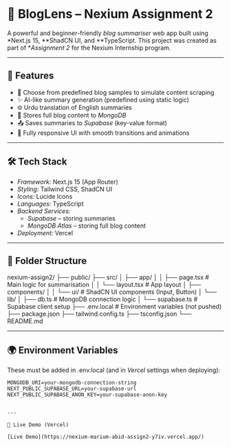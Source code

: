 # 📰 BlogLens – Nexium Assignment 2

A powerful and beginner-friendly *blog summariser* web app built using *Next.js 15, **ShadCN UI, and **TypeScript. This project was created as part of **Assignment 2* for the Nexium Internship program.

---

## 🚀 Features

- 🧠 Choose from predefined blog samples to simulate content scraping
- ✨ AI-like summary generation (predefined using static logic)
- 🌐 Urdu translation of English summaries
- 💾 Stores full blog content to *MongoDB*
- 📤 Saves summaries to *Supabase* (key-value format)
- 📱 Fully responsive UI with smooth transitions and animations

---

## 🛠️ Tech Stack

- *Framework:* Next.js 15 (App Router)
- *Styling:* Tailwind CSS, ShadCN UI
- *Icons:* Lucide Icons
- *Languages:* TypeScript
- *Backend Services:*
  - *Supabase* – storing summaries
  - *MongoDB Atlas* – storing full blog content
- *Deployment:* Vercel

---

## 📂 Folder Structure

nexium-assign2/ ├── public/ ├── src/ │   ├── app/ │   │   ├── page.tsx         # Main logic for summarisation │   │   └── layout.tsx       # App layout │   ├── components/ │   │   └── ui/              # ShadCN UI components (Input, Button) │   └── lib/ │       ├── db.ts            # MongoDB connection logic │       └── supabase.ts      # Supabase client setup ├── .env.local               # Environment variables (not pushed) ├── package.json ├── tailwind.config.ts ├── tsconfig.json └── README.md

---

## 🌍 Environment Variables

These must be added in .env.local (and in *Vercel* settings when deploying):

```env
MONGODB_URI=your-mongodb-connection-string
NEXT_PUBLIC_SUPABASE_URL=your-supabase-url
NEXT_PUBLIC_SUPABASE_ANON_KEY=your-supabase-anon-key


---

🔗 Live Demo (Vercel)

[Live Demo](https://nexium-marium-abid-assign2-y7iv.vercel.app/)

